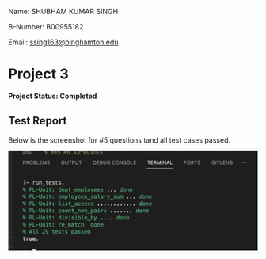 Name:		SHUBHAM KUMAR SINGH

B-Number:	B00955182

Email:		ssing163@binghamton.edu


# Project 3

<strong> Project Status: Completed </strong>

## Test Report

Below is the screenshot for #5 questions tand all test cases passed.

![Test Report](./test-result/test.png)
